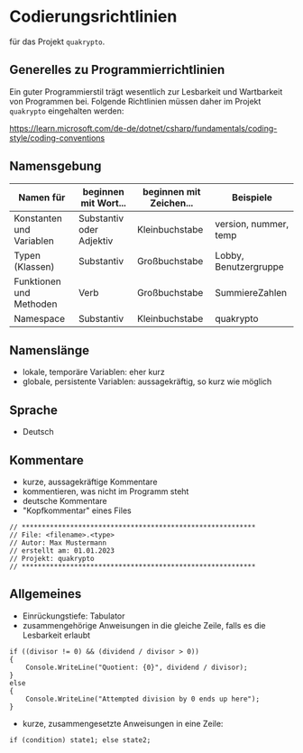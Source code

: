 # Codierungsrichtlinien
für das Projekt ``quakrypto``.

## Generelles zu Programmierrichtlinien
Ein guter Programmierstil trägt wesentlich zur Lesbarkeit und Wartbarkeit von Programmen bei. Folgende Richtlinien müssen daher im Projekt ``quakrypto`` eingehalten werden: 

https://learn.microsoft.com/de-de/dotnet/csharp/fundamentals/coding-style/coding-conventions

## Namensgebung
Namen für | beginnen mit Wort... | beginnen mit Zeichen... | Beispiele 
--- | --- | --- | ---
Konstanten und Variablen | Substantiv oder Adjektiv | Kleinbuchstabe | version, nummer, temp
Typen (Klassen) | Substantiv | Großbuchstabe | Lobby, Benutzergruppe
Funktionen und Methoden | Verb | Großbuchstabe | SummiereZahlen
Namespace | Substantiv | Kleinbuchstabe | quakrypto

## Namenslänge
- lokale, temporäre Variablen: eher kurz
- globale, persistente Variablen: aussagekräftig, so kurz wie möglich

## Sprache
- Deutsch

## Kommentare
- kurze, aussagekräftige Kommentare
- kommentieren, was nicht im Programm steht
- deutsche Kommentare
- "Kopfkommentar" eines Files
```
// **********************************************************
// File: <filename>.<type>
// Autor: Max Mustermann
// erstellt am: 01.01.2023
// Projekt: quakrypto
// ********************************************************** 
```

## Allgemeines
- Einrückungstiefe: Tabulator
- zusammengehörige Anweisungen in die gleiche Zeile, falls es die Lesbarkeit erlaubt
```
if ((divisor != 0) && (dividend / divisor > 0))
{
    Console.WriteLine("Quotient: {0}", dividend / divisor);
}
else
{
    Console.WriteLine("Attempted division by 0 ends up here");
}
```
- kurze, zusammengesetzte Anweisungen in eine Zeile:
```
if (condition) state1; else state2;
```
